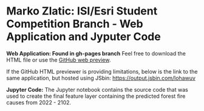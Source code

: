 # Marko Zlatic: ISI/Esri Student Competition Branch - Web Application and Jyputer Code

**Web Application: Found in gh-pages branch**
Feel free to download the HTML file or use the [GitHub web preview](https://htmlpreview.github.io/?https://github.com/mzlatic1/MZ_ISI_Esri_Student_Competition/blob/gh-pages/isi_cmp_html.html).

If the GitHub HTML previewer is providing limitations, below is the link to the same application, but hosted using JSbin:
https://output.jsbin.com/lohawuv

**Jupyter Code:** The Jupyter notebook contains the source code that was used to create the final feature layer containing the predicted forest fire causes from 2022 - 2102.
